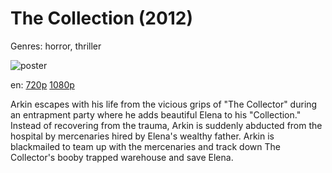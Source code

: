 # The Collection (2012)

Genres: horror, thriller

![poster](http://image.tmdb.org/t/p/w500/9d534e6SzjliZDaiR4AwgvKknMf.jpg)

en:
  [720p](magnet:?xt=urn:btih:2DCFA6BD10059D1B9DEB52F0B9E71C502D044388&tr=udp://glotorrents.pw:6969/announce&tr=udp://tracker.opentrackr.org:1337/announce&tr=udp://torrent.gresille.org:80/announce&tr=udp://tracker.openbittorrent.com:80&tr=udp://tracker.coppersurfer.tk:6969&tr=udp://tracker.leechers-paradise.org:6969&tr=udp://p4p.arenabg.ch:1337&tr=udp://tracker.internetwarriors.net:1337)
  [1080p](magnet:?xt=urn:btih:B1D4E59AA21F2E0175A76B4247ABB71C5E8B20A4&tr=udp://glotorrents.pw:6969/announce&tr=udp://tracker.opentrackr.org:1337/announce&tr=udp://torrent.gresille.org:80/announce&tr=udp://tracker.openbittorrent.com:80&tr=udp://tracker.coppersurfer.tk:6969&tr=udp://tracker.leechers-paradise.org:6969&tr=udp://p4p.arenabg.ch:1337&tr=udp://tracker.internetwarriors.net:1337)
  


Arkin escapes with his life from the vicious grips of "The Collector" during an entrapment party where he adds beautiful Elena to his "Collection." Instead of recovering from the trauma, Arkin is suddenly abducted from the hospital by mercenaries hired by Elena's wealthy father. Arkin is blackmailed to team up with the mercenaries and track down The Collector's booby trapped warehouse and save Elena.